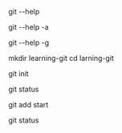 git --help 
    
git --help -a

git --help -g

mkdir learning-git
cd larning-git

git init

git status

git add start

git status